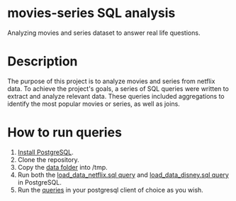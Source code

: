# movies-series SQL analysis
Analyzing movies and series dataset to answer real life questions.
# Description
The purpose of this project is to analyze movies and series from netflix data.
To achieve the project's goals, a series of SQL queries were written to extract and analyze relevant data. These queries included aggregations to identify the most popular movies or series, as well as joins.
# How to run queries
1. [Install PostgreSQL](https://www.postgresql.org/download/).
2. Clone the repository.
3. Copy the [data folder](data) into /tmp.
4. Run both the [load_data_netflix.sql query](data/load_data.sql) and [load_data_disney.sql query](data/load_data_disney.sql) in PostgreSQL. 
5. Run the [queries](queries) in your postgresql client of choice as you wish.